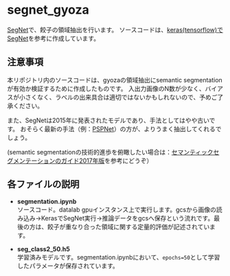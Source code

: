 # segnet_gyoza
[SegNet](https://arxiv.org/abs/1511.00561)で、餃子の領域抽出を行います。
ソースコードは、[keras(tensorflow)でSegNet](https://qiita.com/uni-3/items/a62daa5a03a02f5fa46d)を参考に作成しています。

## 注意事項
本リポジトリ内のソースコードは、gyozaの領域抽出にsemantic segmentationが有効か検証するために作成したものです。
入出力画像のN数が少なく、バイアスが小さくなく、ラベルの出来具合は適切ではないかもしれないので、予めご了承ください。

また、SegNetは2015年に発表されたモデルであり、手法としてはやや古いです。
おそらく最新の手法（例：[PSPNet](https://arxiv.org/abs/1612.01105)）の方が、よりうまく抽出してくれるでしょう。

(semantic segmentationの技術的進歩を俯瞰したい場合は：[セマンティックセグメンテーションのガイド2017年版](https://postd.cc/semantic-segmentation-deep-learning-review/)を参考にどうぞ）

## 各ファイルの説明
- **segmentation.ipynb**  
ソースコード。datalab gpuインスタンス上で実行します。gcsから画像の読み込み→KerasでSegNet実行→推論データをgcsへ保存という流れです。最後の方は、餃子が重なり合った領域に関する定量的評価が記述されています。

- **seg_class2_50.h5**<br>
学習済みモデルです。segmentation.ipynbにおいて、```epochs=50```として学習したパラメータが保存されています。
